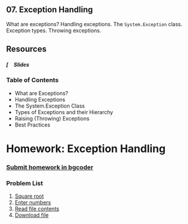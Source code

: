 ## 07. Exception Handling
What are exceptions? Handling exceptions. The `System.Exception` class. Exception types. Throwing exceptions.

## Resources

##### [<img src="https://raw.githubusercontent.com/TelerikAcademy/Common/master/icons/presentation.png" height="15" />Slides

### Table of Contents
- What are Exceptions?
- Handling Exceptions
- The System.Exception Class
- Types of Exceptions and their Hierarchy
- Raising (Throwing) Exceptions
- Best Practices

Homework: Exception Handling
============================

### [Submit homework in bgcoder](http://bgcoder.com/Contests/321/CSharp-Advanced-07-Exception-Handling)

### Problem List

1. [Square root](./SquareRoot)
1. [Enter numbers](./EnterNumbers)
1. [Read file contents](./ReadFileContents)
1. [Download file](./DownloadFile)
